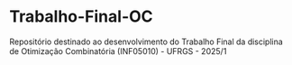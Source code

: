 # Trabalho-Final-OC
Repositório destinado ao desenvolvimento do Trabalho Final da disciplina de Otimização Combinatória (INF05010) - UFRGS - 2025/1
